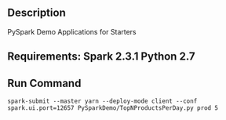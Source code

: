 ## Description

PySpark Demo Applications for Starters

## Requirements: Spark 2.3.1 Python 2.7


## Run Command
```spark-submit --master yarn --deploy-mode client --conf spark.ui.port=12657 PySparkDemo/TopNProductsPerDay.py prod 5```
